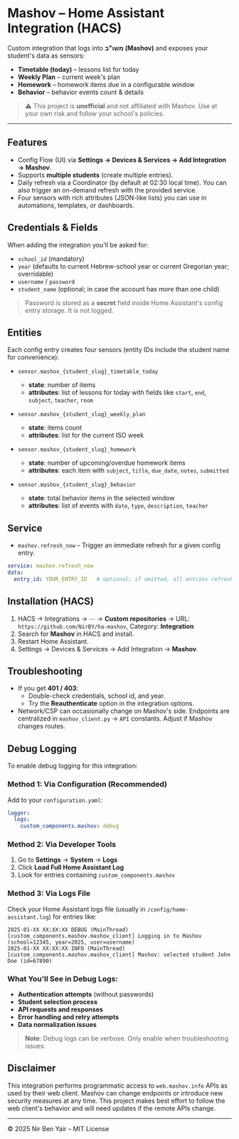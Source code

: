# Mashov – Home Assistant Integration (HACS)

Custom integration that logs into **משו"ב (Mashov)** and exposes your student's data as sensors:
- **Timetable (today)** – lessons list for today
- **Weekly Plan** – current week's plan
- **Homework** – homework items due in a configurable window
- **Behavior** – behavior events count & details

> ⚠️ This project is **unofficial** and not affiliated with Mashov. Use at your own risk and follow your school's policies.

---

## Features

- Config Flow (UI) via **Settings → Devices & Services → Add Integration → Mashov**.
- Supports **multiple students** (create multiple entries).
- Daily refresh via a Coordinator (by default at 02:30 local time). You can also trigger an on-demand refresh with the provided service.
- Four sensors with rich attributes (JSON-like lists) you can use in automations, templates, or dashboards.

## Credentials & Fields

When adding the integration you'll be asked for:
- `school_id` (mandatory)
- `year` (defaults to current Hebrew-school year or current Gregorian year; overridable)
- `username` / `password`
- `student_name` (optional; in case the account has more than one child)

> Password is stored as a **secret** field inside Home Assistant's config entry storage. It is not logged.

## Entities

Each config entry creates four sensors (entity IDs include the student name for convenience):

- `sensor.mashov_{student_slug}_timetable_today`
  - **state**: number of items
  - **attributes**: list of lessons for today with fields like `start`, `end`, `subject`, `teacher`, `room`

- `sensor.mashov_{student_slug}_weekly_plan`
  - **state**: items count
  - **attributes**: list for the current ISO week

- `sensor.mashov_{student_slug}_homework`
  - **state**: number of upcoming/overdue homework items
  - **attributes**: each item with `subject`, `title`, `due_date`, `notes`, `submitted`

- `sensor.mashov_{student_slug}_behavior`
  - **state**: total behavior items in the selected window
  - **attributes**: list of events with `date`, `type`, `description`, `teacher`

## Service

- `mashov.refresh_now` – Trigger an immediate refresh for a given config entry.

```yaml
service: mashov.refresh_now
data:
  entry_id: YOUR_ENTRY_ID   # optional; if omitted, all entries refresh
```

## Installation (HACS)

1. HACS → Integrations → ⋯ → **Custom repositories** → URL: `https://github.com/NirBY/ha-mashov`, Category: **Integration**
2. Search for **Mashov** in HACS and install.
3. Restart Home Assistant.
4. Settings → Devices & Services → Add Integration → **Mashov**.

## Troubleshooting

- If you get **401 / 403**:
  - Double-check credentials, school id, and year.
  - Try the **Reauthenticate** option in the integration options.
- Network/CSP can occasionally change on Mashov's side. Endpoints are centralized in `mashov_client.py` → `API` constants. Adjust if Mashov changes routes.

## Debug Logging

To enable debug logging for this integration:

### Method 1: Via Configuration (Recommended)
Add to your `configuration.yaml`:

```yaml
logger:
  logs:
    custom_components.mashov: debug
```

### Method 2: Via Developer Tools
1. Go to **Settings** → **System** → **Logs**
2. Click **Load Full Home Assistant Log**
3. Look for entries containing `custom_components.mashov`

### Method 3: Via Logs File
Check your Home Assistant logs file (usually in `/config/home-assistant.log`) for entries like:
```
2025-01-XX XX:XX:XX DEBUG (MainThread) [custom_components.mashov.mashov_client] Logging in to Mashov (school=12345, year=2025, user=username)
2025-01-XX XX:XX:XX INFO (MainThread) [custom_components.mashov.mashov_client] Mashov: selected student John Doe (id=67890)
```

### What You'll See in Debug Logs:
- **Authentication attempts** (without passwords)
- **Student selection process**
- **API requests and responses**
- **Error handling and retry attempts**
- **Data normalization issues**

> **Note**: Debug logs can be verbose. Only enable when troubleshooting issues.

## Disclaimer

This integration performs programmatic access to `web.mashov.info` APIs as used by their web client.
Mashov can change endpoints or introduce new security measures at any time. This project makes best
effort to follow the web client's behavior and will need updates if the remote APIs change.

---

© 2025 Nir Ben Yair – MIT License
